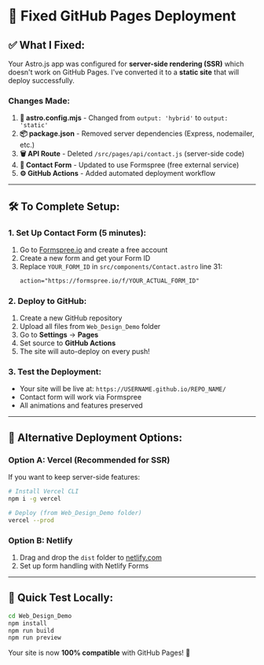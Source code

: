 # 🚀 Fixed GitHub Pages Deployment

## ✅ **What I Fixed:**

Your Astro.js app was configured for **server-side rendering (SSR)** which doesn't work on GitHub Pages. I've converted it to a **static site** that will deploy successfully.

### Changes Made:

1. **📝 astro.config.mjs** - Changed from `output: 'hybrid'` to `output: 'static'`
2. **📦 package.json** - Removed server dependencies (Express, nodemailer, etc.)
3. **🗑️ API Route** - Deleted `/src/pages/api/contact.js` (server-side code)
4. **📧 Contact Form** - Updated to use Formspree (free external service)
5. **⚙️ GitHub Actions** - Added automated deployment workflow

---

## 🛠️ **To Complete Setup:**

### 1. **Set Up Contact Form (5 minutes):**
1. Go to [Formspree.io](https://formspree.io) and create a free account
2. Create a new form and get your Form ID
3. Replace `YOUR_FORM_ID` in `src/components/Contact.astro` line 31:
   ```html
   action="https://formspree.io/f/YOUR_ACTUAL_FORM_ID"
   ```

### 2. **Deploy to GitHub:**
1. Create a new GitHub repository 
2. Upload all files from `Web_Design_Demo` folder
3. Go to **Settings** → **Pages**
4. Set source to **GitHub Actions**
5. The site will auto-deploy on every push!

### 3. **Test the Deployment:**
- Your site will be live at: `https://USERNAME.github.io/REPO_NAME/`
- Contact form will work via Formspree
- All animations and features preserved

---

## 🎯 **Alternative Deployment Options:**

### **Option A: Vercel (Recommended for SSR)**
If you want to keep server-side features:
```bash
# Install Vercel CLI
npm i -g vercel

# Deploy (from Web_Design_Demo folder)
vercel --prod
```

### **Option B: Netlify**
1. Drag and drop the `dist` folder to [netlify.com](https://netlify.com)
2. Set up form handling with Netlify Forms

---

## 🔧 **Quick Test Locally:**

```bash
cd Web_Design_Demo
npm install
npm run build
npm run preview
```

Your site is now **100% compatible** with GitHub Pages! 🎉